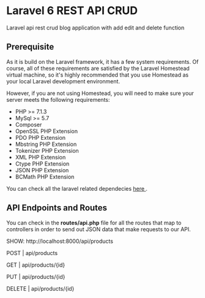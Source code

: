 # Laravel 6 REST API CRUD
Laravel api rest crud blog application with add edit and delete function

## Prerequisite
As it is build on the Laravel framework, it has a few system requirements. Of course, all of these requirements are satisfied by the Laravel Homestead virtual machine, so it's highly recommended that you use Homestead as your local Laravel development environment.

However, if you are not using Homestead, you will need to make sure your server meets the following requirements:

- PHP >= 7.1.3
- MySql >= 5.7
- Composer
- OpenSSL PHP Extension
- PDO PHP Extension
- Mbstring PHP Extension
- Tokenizer PHP Extension
- XML PHP Extension
- Ctype PHP Extension
- JSON PHP Extension
- BCMath PHP Extension

You can check all the laravel related dependecies <a href="https://laravel.com/docs/6.x/installation"  target="_blank"> here </a>.

## API Endpoints and Routes

You can check in the **routes/api.php** file for all the routes that map to controllers in order to send out JSON data that make requests to our API.

SHOW: http://localhost:8000/api/products

POST | api/products

GET | api/products/{id}

PUT | api/products/{id}

DELETE | api/products/{id}
